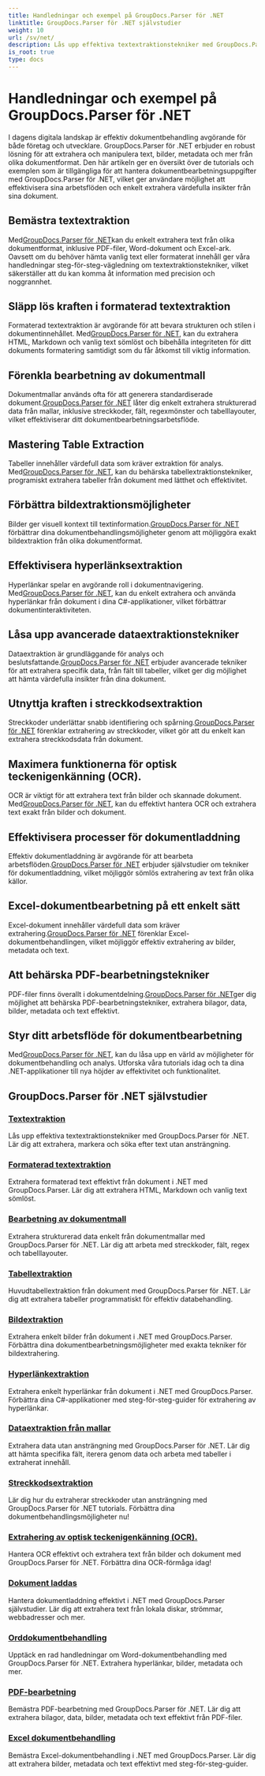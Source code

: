 ```yaml
---
title: Handledningar och exempel på GroupDocs.Parser för .NET
linktitle: GroupDocs.Parser för .NET självstudier
weight: 10
url: /sv/net/
description: Lås upp effektiva textextraktionstekniker med GroupDocs.Parser för .NET. Extrahera, markera och sök text sömlöst för förbättrad dokumentbehandling.
is_root: true
type: docs
---
```

# Handledningar och exempel på GroupDocs.Parser för .NET

I dagens digitala landskap är effektiv dokumentbehandling avgörande för både företag och utvecklare. GroupDocs.Parser för .NET erbjuder en robust lösning för att extrahera och manipulera text, bilder, metadata och mer från olika dokumentformat. Den här artikeln ger en översikt över de tutorials och exemplen som är tillgängliga för att hantera dokumentbearbetningsuppgifter med GroupDocs.Parser för .NET, vilket ger användare möjlighet att effektivisera sina arbetsflöden och enkelt extrahera värdefulla insikter från sina dokument.

## Bemästra textextraktion
 Med[GroupDocs.Parser för .NET](./text-extraction/)kan du enkelt extrahera text från olika dokumentformat, inklusive PDF-filer, Word-dokument och Excel-ark. Oavsett om du behöver hämta vanlig text eller formaterat innehåll ger våra handledningar steg-för-steg-vägledning om textextraktionstekniker, vilket säkerställer att du kan komma åt information med precision och noggrannhet.

## Släpp lös kraften i formaterad textextraktion
 Formaterad textextraktion är avgörande för att bevara strukturen och stilen i dokumentinnehållet. Med[GroupDocs.Parser för .NET](./formatted-text-extraction/), kan du extrahera HTML, Markdown och vanlig text sömlöst och bibehålla integriteten för ditt dokuments formatering samtidigt som du får åtkomst till viktig information.

## Förenkla bearbetning av dokumentmall
 Dokumentmallar används ofta för att generera standardiserade dokument.[GroupDocs.Parser för .NET](./document-template-processing/) låter dig enkelt extrahera strukturerad data från mallar, inklusive streckkoder, fält, regexmönster och tabelllayouter, vilket effektiviserar ditt dokumentbearbetningsarbetsflöde.

## Mastering Table Extraction
Tabeller innehåller värdefull data som kräver extraktion för analys. Med[GroupDocs.Parser för .NET](./table-extraction/), kan du behärska tabellextraktionstekniker, programiskt extrahera tabeller från dokument med lätthet och effektivitet.

## Förbättra bildextraktionsmöjligheter
 Bilder ger visuell kontext till textinformation.[GroupDocs.Parser för .NET](./image-extraction/) förbättrar dina dokumentbehandlingsmöjligheter genom att möjliggöra exakt bildextraktion från olika dokumentformat.

## Effektivisera hyperlänksextraktion
 Hyperlänkar spelar en avgörande roll i dokumentnavigering. Med[GroupDocs.Parser för .NET](./hyperlink-extraction/), kan du enkelt extrahera och använda hyperlänkar från dokument i dina C#-applikationer, vilket förbättrar dokumentinteraktiviteten.

## Låsa upp avancerade dataextraktionstekniker
 Dataextraktion är grundläggande för analys och beslutsfattande.[GroupDocs.Parser för .NET](./data-extraction-from-templates/) erbjuder avancerade tekniker för att extrahera specifik data, från fält till tabeller, vilket ger dig möjlighet att hämta värdefulla insikter från dina dokument.

## Utnyttja kraften i streckkodsextraktion
Streckkoder underlättar snabb identifiering och spårning.[GroupDocs.Parser för .NET](./barcode-extraction/) förenklar extrahering av streckkoder, vilket gör att du enkelt kan extrahera streckkodsdata från dokument.

## Maximera funktionerna för optisk teckenigenkänning (OCR).
 OCR är viktigt för att extrahera text från bilder och skannade dokument. Med[GroupDocs.Parser för .NET](./ocr-extraction/), kan du effektivt hantera OCR och extrahera text exakt från bilder och dokument.

## Effektivisera processer för dokumentladdning
 Effektiv dokumentladdning är avgörande för att bearbeta arbetsflöden.[GroupDocs.Parser för .NET](./document-loading/) erbjuder självstudier om tekniker för dokumentladdning, vilket möjliggör sömlös extrahering av text från olika källor.

## Excel-dokumentbearbetning på ett enkelt sätt
 Excel-dokument innehåller värdefull data som kräver extrahering.[GroupDocs.Parser för .NET](./excel-document-processing/) förenklar Excel-dokumentbehandlingen, vilket möjliggör effektiv extrahering av bilder, metadata och text.

## Att behärska PDF-bearbetningstekniker
 PDF-filer finns överallt i dokumentdelning.[GroupDocs.Parser för .NET](./pdf-processing/)ger dig möjlighet att behärska PDF-bearbetningstekniker, extrahera bilagor, data, bilder, metadata och text effektivt.

## Styr ditt arbetsflöde för dokumentbearbetning
 Med[GroupDocs.Parser för .NET](./word-document-processing/), kan du låsa upp en värld av möjligheter för dokumentbehandling och analys. Utforska våra tutorials idag och ta dina .NET-applikationer till nya höjder av effektivitet och funktionalitet.

## GroupDocs.Parser för .NET självstudier
### [Textextraktion](./text-extraction/)
Lås upp effektiva textextraktionstekniker med GroupDocs.Parser för .NET. Lär dig att extrahera, markera och söka efter text utan ansträngning.
### [Formaterad textextraktion](./formatted-text-extraction/)
Extrahera formaterad text effektivt från dokument i .NET med GroupDocs.Parser. Lär dig att extrahera HTML, Markdown och vanlig text sömlöst.
### [Bearbetning av dokumentmall](./document-template-processing/)
Extrahera strukturerad data enkelt från dokumentmallar med GroupDocs.Parser för .NET. Lär dig att arbeta med streckkoder, fält, regex och tabelllayouter.
### [Tabellextraktion](./table-extraction/)
Huvudtabellextraktion från dokument med GroupDocs.Parser för .NET. Lär dig att extrahera tabeller programmatiskt för effektiv databehandling.
### [Bildextraktion](./image-extraction/)
Extrahera enkelt bilder från dokument i .NET med GroupDocs.Parser. Förbättra dina dokumentbearbetningsmöjligheter med exakta tekniker för bildextrahering.
### [Hyperlänkextraktion](./hyperlink-extraction/)
Extrahera enkelt hyperlänkar från dokument i .NET med GroupDocs.Parser. Förbättra dina C#-applikationer med steg-för-steg-guider för extrahering av hyperlänkar.
### [Dataextraktion från mallar](./data-extraction-from-templates/)
Extrahera data utan ansträngning med GroupDocs.Parser för .NET. Lär dig att hämta specifika fält, iterera genom data och arbeta med tabeller i extraherat innehåll.
### [Streckkodsextraktion](./barcode-extraction/)
Lär dig hur du extraherar streckkoder utan ansträngning med GroupDocs.Parser för .NET tutorials. Förbättra dina dokumentbehandlingsmöjligheter nu!
### [Extrahering av optisk teckenigenkänning (OCR).](./ocr-extraction/)
Hantera OCR effektivt och extrahera text från bilder och dokument med GroupDocs.Parser för .NET. Förbättra dina OCR-förmåga idag!
### [Dokument laddas](./document-loading/)
Hantera dokumentladdning effektivt i .NET med GroupDocs.Parser självstudier. Lär dig att extrahera text från lokala diskar, strömmar, webbadresser och mer.
### [Orddokumentbehandling](./word-document-processing/)
Upptäck en rad handledningar om Word-dokumentbehandling med GroupDocs.Parser för .NET. Extrahera hyperlänkar, bilder, metadata och mer.
### [PDF-bearbetning](./pdf-processing/)
Bemästra PDF-bearbetning med GroupDocs.Parser för .NET. Lär dig att extrahera bilagor, data, bilder, metadata och text effektivt från PDF-filer.
### [Excel dokumentbehandling](./excel-document-processing/)
Bemästra Excel-dokumentbehandling i .NET med GroupDocs.Parser. Lär dig att extrahera bilder, metadata och text effektivt med steg-för-steg-guider.